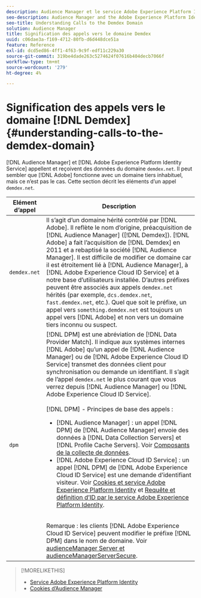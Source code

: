 ```yaml
---
description: Audience Manager et le service Adobe Experience Platform Identity appellent et reçoivent des données du domaine demdex.net . Il peut sembler que l’Adobe fonctionne avec un domaine tiers inhabituel, mais ce n’est pas le cas. Cette section décrit les éléments d’un appel demdex.net .
seo-description: Audience Manager and the Adobe Experience Platform Identity Service make calls to and receive data from the demdex.net domain. This may seem like Adobe is working with an unusual third-party domain, but this is not the case. This section describes the elements in a demdex.net call.
seo-title: Understanding Calls to the Demdex Domain
solution: Audience Manager
title: Signification des appels vers le domaine Demdex
uuid: c06dae3a-f169-4712-80fb-d6d448dce51a
feature: Reference
exl-id: dcd5ed86-4ff1-4f63-9c9f-edf11c229a30
source-git-commit: 319be4dade263c5274624f07616b404decb7066f
workflow-type: tm+mt
source-wordcount: '279'
ht-degree: 4%

---
```


# Signification des appels vers le domaine [!DNL Demdex] {#understanding-calls-to-the-demdex-domain}

[!DNL Audience Manager] et [!DNL Adobe Experience Platform Identity Service] appellent et reçoivent des données du domaine `demdex.net`. Il peut sembler que [!DNL Adobe] fonctionne avec un domaine tiers inhabituel, mais ce n’est pas le cas. Cette section décrit les éléments d’un appel `demdex.net`.

| Elément d’appel | Description |
|---|---|
| `demdex.net` | Il s’agit d’un domaine hérité contrôlé par [!DNL Adobe]. Il reflète le nom d’origine, préacquisition de [!DNL Audience Manager] ([!DNL Demdex]). [!DNL Adobe] a fait l’acquisition de [!DNL Demdex] en 2011 et a rebaptisé la société [!DNL Audience Manager]. Il est difficile de modifier ce domaine car il est étroitement lié à [!DNL Audience Manager], à [!DNL Adobe Experience Cloud ID Service] et à notre base d’utilisateurs installée. D’autres préfixes peuvent être associés aux appels `demdex.net` hérités (par exemple, `dcs.demdex.net`, `fast.demdex.net`, etc.). Quel que soit le préfixe, un appel vers `something.demdex.net` est toujours un appel vers [!DNL Adobe] et non vers un domaine tiers inconnu ou suspect. |
| `dpm` | [!DNL DPM] est une abréviation de [!DNL Data Provider Match]. Il indique aux systèmes internes [!DNL Adobe] qu’un appel de [!DNL Audience Manager] ou de [!DNL Adobe Experience Cloud ID Service] transmet des données client pour synchronisation ou demande un identifiant. Il s’agit de l’appel `demdex.net` le plus courant que vous verrez depuis [!DNL Audience Manager] ou [!DNL Adobe Experience Cloud ID Service]. <br><br>[!DNL DPM] - Principes de base des appels : <ul><li>[!DNL Audience Manager] : un appel [!DNL DPM] de [!DNL Audience Manager] envoie des données à [!DNL Data Collection Servers] et [!DNL Profile Cache Servers]. Voir [Composants de la collecte de données](../reference/system-components/components-data-collection.md).</li><li>[!DNL Adobe Experience Cloud ID Service] : un appel [!DNL DPM] de [!DNL Adobe Experience Cloud ID Service] est une demande d’identifiant visiteur. Voir [Cookies et service Adobe Experience Platform Identity](https://experienceleague.adobe.com/docs/id-service/using/intro/cookies.html?lang=fr) et [Requête et définition d’ID par le service Adobe Experience Platform Identity](https://experienceleague.adobe.com/docs/id-service/using/intro/id-request.html?lang=fr).</li></ul><br>Remarque : les clients [!DNL Adobe Experience Cloud ID Service] peuvent modifier le préfixe [!DNL DPM] dans le nom de domaine. Voir [audienceManager Server et audienceManagerServerSecure](https://experienceleague.adobe.com/docs/id-service/using/id-service-api/configurations/subdomain-config.html?lang=fr). |

>[!MORELIKETHIS]
>
>* [Service Adobe Experience Platform Identity](https://experienceleague.adobe.com/docs/id-service/using/home.html?lang=fr)
>* [Cookies d’Audience Manager](https://experienceleague.adobe.com/docs/core-services/interface/ec-cookies/cookies-am.html?lang=fr)
